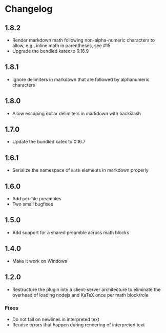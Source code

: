 # Changelog

## 1.8.2

- Render markdown math following non-alpha-numeric characters to allow, e.g., inline math
  in parentheses, see #15
- Upgrade the bundled katex to 0.16.9

## 1.8.1

- Ignore delimiters in markdown that are followed by alphanumeric characters

## 1.8.0

- Allow escaping dollar delimiters in markdown with backslash

## 1.7.0

- Update the bundled katex to 0.16.7

## 1.6.1

- Serialize the namespace of `math` elements in markdown properly

## 1.6.0

- Add per-file preambles
- Two small bugfixes

## 1.5.0

- Add support for a shared preamble across math blocks

## 1.4.0

- Make it work on Windows

## 1.2.0

- Restructure the plugin into a client-server architecture to eliminate the
  overhead of loading nodejs and KaTeX once per math block/role

### Fixes

- Do not fail on newlines in interpreted text
- Reraise errors that happen during rendering of interpreted text

